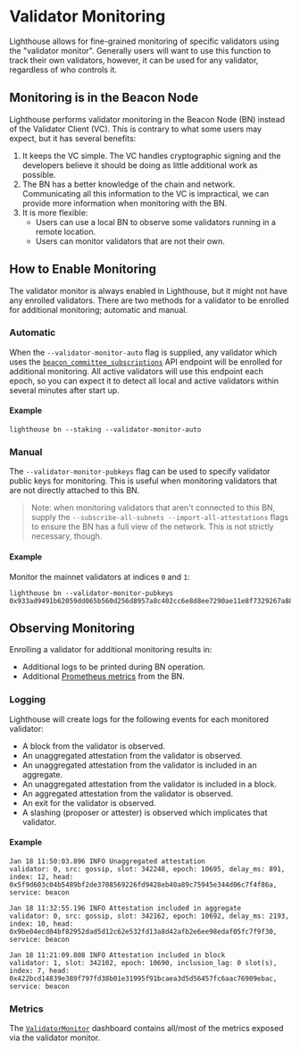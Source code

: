 # Validator Monitoring

Lighthouse allows for fine-grained monitoring of specific validators using the "validator monitor".
Generally users will want to use this function to track their own validators, however, it can be
used for any validator, regardless of who controls it.

## Monitoring is in the Beacon Node

Lighthouse performs validator monitoring in the Beacon Node (BN) instead of the Validator Client
(VC). This is contrary to what some users may expect, but it has several benefits:

1. It keeps the VC simple. The VC handles cryptographic signing and the developers believe it should
   be doing as little additional work as possible.
1. The BN has a better knowledge of the chain and network. Communicating all this information to
   the VC is impractical, we can provide more information when monitoring with the BN.
1. It is more flexible:
    - Users can use a local BN to observe some validators running in a remote location.
    - Users can monitor validators that are not their own.


## How to Enable Monitoring

The validator monitor is always enabled in Lighthouse, but it might not have any enrolled
validators. There are two methods for a validator to be enrolled for additional monitoring;
automatic and manual.

### Automatic

When the `--validator-monitor-auto` flag is supplied, any validator which uses the
[`beacon_committee_subscriptions`](https://ethereum.github.io/beacon-APIs/#/Validator/prepareBeaconCommitteeSubnet)
API endpoint will be enrolled for additional monitoring. All active validators will use this
endpoint each epoch, so you can expect it to detect all local and active validators within several
minutes after start up.

#### Example

```
lighthouse bn --staking --validator-monitor-auto
```

### Manual

The `--validator-monitor-pubkeys` flag can be used to specify validator public keys for monitoring.
This is useful when monitoring validators that are not directly attached to this BN.

> Note: when monitoring validators that aren't connected to this BN, supply the
> `--subscribe-all-subnets --import-all-attestations` flags to ensure the BN has a full view of the
> network. This is not strictly necessary, though.

#### Example

Monitor the mainnet validators at indices `0` and `1`:

```
lighthouse bn --validator-monitor-pubkeys 0x933ad9491b62059dd065b560d256d8957a8c402cc6e8d8ee7290ae11e8f7329267a8811c397529dac52ae1342ba58c95,0xa1d1ad0714035353258038e964ae9675dc0252ee22cea896825c01458e1807bfad2f9969338798548d9858a571f7425c
```

## Observing Monitoring

Enrolling a validator for additional monitoring results in:

- Additional logs to be printed during BN operation.
- Additional [Prometheus metrics](./advanced_metrics.md) from the BN.

### Logging

Lighthouse will create logs for the following events for each monitored validator:

- A block from the validator is observed.
- An unaggregated attestation from the validator is observed.
- An unaggregated attestation from the validator is included in an aggregate.
- An unaggregated attestation from the validator is included in a block.
- An aggregated attestation from the validator is observed.
- An exit for the validator is observed.
- A slashing (proposer or attester) is observed which implicates that validator.

#### Example

```
Jan 18 11:50:03.896 INFO Unaggregated attestation                validator: 0, src: gossip, slot: 342248, epoch: 10695, delay_ms: 891, index: 12, head: 0x5f9d603c04b5489bf2de3708569226fd9428eb40a89c75945e344d06c7f4f86a, service: beacon
```

```
Jan 18 11:32:55.196 INFO Attestation included in aggregate       validator: 0, src: gossip, slot: 342162, epoch: 10692, delay_ms: 2193, index: 10, head: 0x9be04ecd04bf82952dad5d12c62e532fd13a8d42afb2e6ee98edaf05fc7f9f30, service: beacon
```

```
Jan 18 11:21:09.808 INFO Attestation included in block           validator: 1, slot: 342102, epoch: 10690, inclusion_lag: 0 slot(s), index: 7, head: 0x422bcd14839e389f797fd38b01e31995f91bcaea3d5d56457fc6aac76909ebac, service: beacon
```

### Metrics

The
[`ValidatorMonitor`](https://github.com/sigp/lighthouse-metrics/blob/master/dashboards/ValidatorMonitor.json)
dashboard contains all/most of the metrics exposed via the validator monitor.
